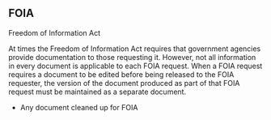 ## FOIA

Freedom of Information Act	

At times the Freedom of Information Act requires that government agencies provide documentation to those requesting it. However, not all information in every document is applicable to each FOIA request. When a FOIA request requires a document to be edited before being released to the FOIA requester, the version of the document produced as part of that FOIA request must be maintained as a separate document.	

- Any document cleaned up for FOIA
